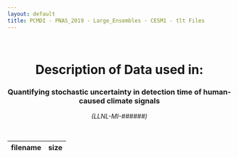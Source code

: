```yaml
---
layout: default
title: PCMDI - PNAS_2019 - Large_Ensembles - CESM1 - tlt Files
---
```


<br>
<center>
    <p>
        <h1>Description of Data used in:</h1>
        <h3>Quantifying stochastic uncertainty in detection time of human-caused climate signals</h3>
    </p>
    <p><em>(LLNL-MI-######)</em></p>
</center>
<br>

filename | size
   ---   | ---: